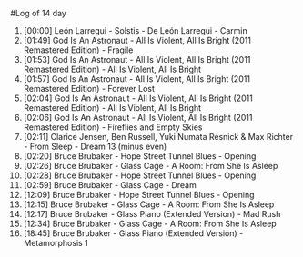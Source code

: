 #Log of 14 day

1. [00:00] León Larregui - Solstis - De León Larregui - Carmin
1. [01:49] God Is An Astronaut - All Is Violent, All Is Bright (2011 Remastered Edition) - Fragile
1. [01:53] God Is An Astronaut - All Is Violent, All Is Bright (2011 Remastered Edition) - All Is Violent, All Is Bright
1. [01:57] God Is An Astronaut - All Is Violent, All Is Bright (2011 Remastered Edition) - Forever Lost
1. [02:04] God Is An Astronaut - All Is Violent, All Is Bright (2011 Remastered Edition) - All Is Violent, All Is Bright
1. [02:06] God Is An Astronaut - All Is Violent, All Is Bright (2011 Remastered Edition) - Fireflies and Empty Skies
1. [02:11] Clarice Jensen, Ben Russell, Yuki Numata Resnick & Max Richter - From Sleep - Dream 13 (minus even)
1. [02:20] Bruce Brubaker - Hope Street Tunnel Blues - Opening
1. [02:26] Bruce Brubaker - Glass Cage - A Room: From She Is Asleep
1. [02:28] Bruce Brubaker - Hope Street Tunnel Blues - Opening
1. [02:59] Bruce Brubaker - Glass Cage - Dream
1. [12:09] Bruce Brubaker - Hope Street Tunnel Blues - Opening
1. [12:15] Bruce Brubaker - Glass Cage - A Room: From She Is Asleep
1. [12:17] Bruce Brubaker - Glass Piano (Extended Version) - Mad Rush
1. [12:34] Bruce Brubaker - Glass Cage - A Room: From She Is Asleep
1. [18:45] Bruce Brubaker - Glass Piano (Extended Version) - Metamorphosis 1
